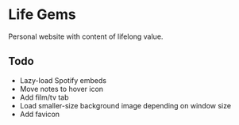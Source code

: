 # Life Gems

Personal website with content of lifelong value.

## Todo

* Lazy-load Spotify embeds
* Move notes to hover icon
* Add film/tv tab
* Load smaller-size background image depending on window size
* Add favicon
